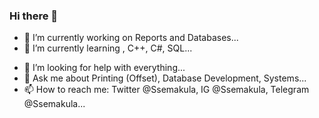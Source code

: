 ### Hi there 👋

<!--
**Ssemakula/Ssemakula** is a ✨ _special_ ✨ repository because its `README.md` (this file) appears on your GitHub profile.

Here are some ideas to get you started:
-->

- 🔭 I’m currently working on Reports and Databases...
- 🌱 I’m currently learning , C++, C#, SQL...
<!--
- 👯 I’m looking to collaborate on ...
-->
- 🤔 I’m looking for help with everything...
- 💬 Ask me about Printing (Offset), Database Development, Systems...
- 📫 How to reach me: Twitter @Ssemakula, IG @Ssemakula, Telegram @Ssemakula...
<!--
- 😄 Pronouns: ...
- ⚡ Fun fact: Navumilia kuwa Mkenya...
-->
